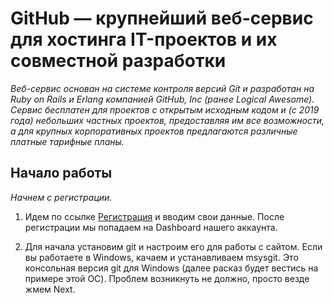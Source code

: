 # GitHub — крупнейший веб-сервис для хостинга IT-проектов и их совместной разработки #

*Веб-сервис основан на системе контроля версий Git и разработан на Ruby on Rails и Erlang компанией GitHub, Inc (ранее Logical Awesome). Сервис бесплатен для проектов с открытым исходным кодом и (с 2019 года) небольших частных проектов, предоставляя им все возможности, а для крупных корпоративных проектов предлагаются различные платные тарифные планы.*

## Начало работы ##

*Начнем с регистрации.* 
1. Идем по ссылке [Регистрация](github.com/signup/free) и вводим свои данные. После регистрации мы попадаем на Dashboard нашего аккаунта.

2. Для начала установим git и настроим его для 
работы с сайтом. Если вы работаете в Windows, качаем и устанавливаем msysgit. Это консольная версия git для Windows (далее расказ будет вестись на примере этой ОС). Проблем возникнуть не должно, просто везде жмем Next. 



